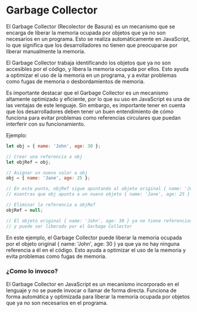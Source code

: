 # Garbage Collector
El Garbage Collector (Recolector de Basura) es un mecanismo que se encarga de liberar la memoria ocupada por objetos que ya no son necesarios en un programa. Esto se realiza automáticamente en JavaScript, lo que significa que los desarrolladores no tienen que preocuparse por liberar manualmente la memoria.

El Garbage Collector trabaja identificando los objetos que ya no son accesibles por el código, y libera la memoria ocupada por ellos. Esto ayuda a optimizar el uso de la memoria en un programa, y a evitar problemas como fugas de memoria o desbordamientos de memoria.

Es importante destacar que el Garbage Collector es un mecanismo altamente optimizado y eficiente, por lo que su uso en JavaScript es una de las ventajas de este lenguaje. Sin embargo, es importante tener en cuenta que los desarrolladores deben tener un buen entendimiento de cómo funciona para evitar problemas como referencias circulares que puedan interferir con su funcionamiento.

Ejemplo:
```javascript
let obj = { name: 'John', age: 30 };

// Crear una referencia a obj
let objRef = obj;

// Asignar un nuevo valor a obj
obj = { name: 'Jane', age: 25 };

// En este punto, objRef sigue apuntando al objeto original { name: 'John', age: 30 }
// mientras que obj apunta a un nuevo objeto { name: 'Jane', age: 25 }

// Eliminar la referencia a objRef
objRef = null;

// El objeto original { name: 'John', age: 30 } ya no tiene referencias
// y puede ser liberado por el Garbage Collector
```

En este ejemplo, el Garbage Collector puede liberar la memoria ocupada por el objeto original { name: 'John', age: 30 } ya que ya no hay ninguna referencia a él en el código. Esto ayuda a optimizar el uso de la memoria y evita problemas como fugas de memoria.



### ¿Como lo invoco?
El Garbage Collector en JavaScript es un mecanismo incorporado en el lenguaje y no se puede invocar o llamar de forma directa. Funciona de forma automática y optimizada para liberar la memoria ocupada por objetos que ya no son necesarios en el programa.